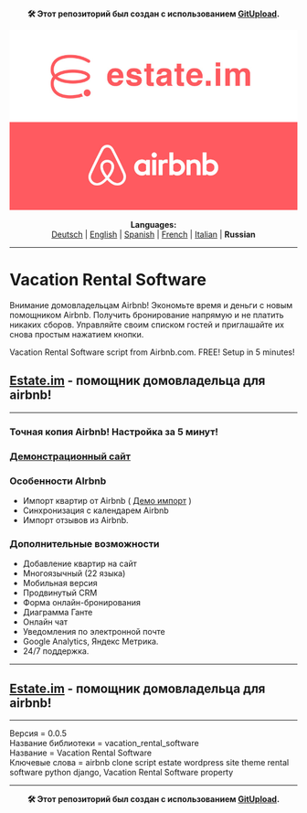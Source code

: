 <p align="center"><b>🛠️ Этот репозиторий был создан с использованием <a href="https://gitupload.com">GitUpload</a>.</b></p>
<p align="center"><a href="https://estate.im"><img src="https://github.com/markolofsen/airbnb_clone_script//blob/master/.banners/banner_ru.jpg?raw=1" /></a></p>
<p align="center"><b>Languages:</b><br /><a href="https://github.com/markolofsen/airbnb_clone_script/blob/master/README_de.md">Deutsch</a> | <a href="https://github.com/markolofsen/airbnb_clone_script/blob/master/README.md">English</a> | <a href="https://github.com/markolofsen/airbnb_clone_script/blob/master/README_es.md">Spanish</a> | <a href="https://github.com/markolofsen/airbnb_clone_script/blob/master/README_fr.md">French</a> | <a href="https://github.com/markolofsen/airbnb_clone_script/blob/master/README_it.md">Italian</a> | <b>Russian</b></p>

---

# Vacation Rental Software
Внимание домовладельцам Airbnb! Экономьте время и деньги с новым помощником Airbnb. Получить бронирование напрямую и не платить никаких сборов. Управляйте своим списком гостей и приглашайте их снова простым нажатием кнопки.

Vacation Rental Software script from Airbnb.com. FREE! Setup in 5 minutes!

## <a href="https://estate.im/">Estate.im</a> - помощник домовладельца для airbnb!

<hr />

### Точная копия Airbnb! Настройка за 5 минут!
### <a href="https://demo.estate.im">Демонстрационный сайт</a>

### Особенности AIrbnb
* Импорт квартир от Airbnb ( <a href="https://estate.im/">Демо импорт</a> )
* Синхронизация с календарем Airbnb
* Импорт отзывов из Airbnb.


### Дополнительные возможности
* Добавление квартир на сайт
* Многоязычный (22 языка)
* Мобильная версия
* Продвинутый CRM
* Форма онлайн-бронирования
* Диаграмма Ганте
* Онлайн чат
* Уведомления по электронной почте
* Google Analytics, Яндекс Метрика.
* 24/7 поддержка.

<hr />

## <a href="https://estate.im/">Estate.im</a> - помощник домовладельца для airbnb!

<hr />

Версия = 0.0.5 <br />
Название библиотеки = vacation_rental_software <br />
Название = Vacation Rental Software <br />
Ключевые слова = airbnb clone script estate wordpress site theme rental software python django, Vacation Rental Software property <br />


---

<p align="center"><b>🛠️ Этот репозиторий был создан с использованием <a href="https://gitupload.com">GitUpload</a>.</b></p>